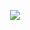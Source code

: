 <p align='center'>
    <img src="https://capsule-render.vercel.app/api?type=waving&color=auto&height=300&section=header&text=WEAVUSーShoppingMall%20&fontSize=50&animation=fadeIn&fontAlignY=38&%20Profile%20or%20any%20Repo%20like%20me!&descAlignY=51&descAlign=62"/>
</p>
